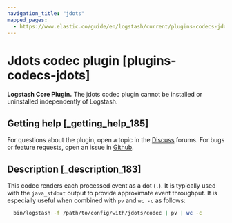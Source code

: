 ```yaml
---
navigation_title: "jdots"
mapped_pages:
  - https://www.elastic.co/guide/en/logstash/current/plugins-codecs-jdots.html
---
```


# Jdots codec plugin [plugins-codecs-jdots]


**Logstash Core Plugin.** The jdots codec plugin cannot be installed or uninstalled independently of Logstash.

## Getting help [_getting_help_185]

For questions about the plugin, open a topic in the [Discuss](http://discuss.elastic.co) forums. For bugs or feature requests, open an issue in [Github](https://github.com/logstash).


## Description [_description_183]

This codec renders each processed event as a dot (`.`). It is typically used with the `java_stdout` output to provide approximate event throughput. It is especially useful when combined with `pv` and `wc -c` as follows:

```bash
  bin/logstash -f /path/to/config/with/jdots/codec | pv | wc -c
```


